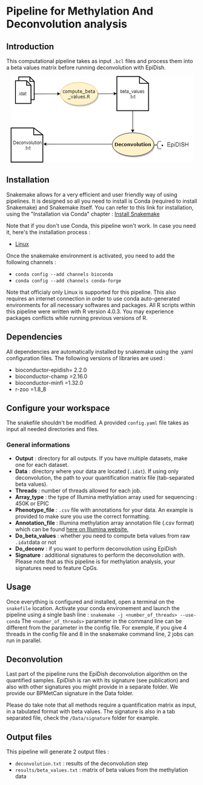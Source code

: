 # Pipeline for Methylation And Deconvolution analysis

## Introduction

This computational pipeline takes as input `.bcl` files and process them into a beta values matrix before running deconvolution with EpiDish.
<p align="center">
  <img src="diagram.png?raw=true" />
</p>

## Installation 

Snakemake allows for a very efficient and user friendly way of using pipelines. It is designed so all you need to install is Conda (required to install Snakemake) and Snakemake itself.
You can refer to this link for installation, using the "Installation via Conda" chapter : [Install Snakemake](https://snakemake.readthedocs.io/en/stable/getting_started/installation.html)

Note that if you don't use Conda, this pipeline won't work. In case you need it, here's the installation process :
* [Linux](https://docs.conda.io/projects/conda/en/latest/user-guide/install/linux.html)

Once the snakemake environment is activated, you need to add the following channels :
* `conda config --add channels bioconda`
* `conda config --add channels conda-forge`

Note that officialy only Linux is supported for this pipeline. This also requires an internet connection in order to use conda auto-generated environments for all necessary softwares and packages.
All R scripts within this pipeline were written with R version 4.0.3. You may experience packages conflicts while running previous versions of R.

## Dependencies
All dependencies are automatically installed by snakemake using the .yaml configuration files. The following versions of libraries are used : 
* bioconductor-epidish= 2.2.0
* bioconductor-champ =2.16.0
* bioconductor-minfi =1.32.0
* r-zoo =1.8_8

## Configure your workspace
The snakefile shouldn't be modified. A provided `config.yaml` file takes as input all needed directories and files.

### General informations
 * **Output** : directory for all outputs. If you have multiple datasets, make one for each dataset.
 * **Data** : directory where your data are located (`.idat`). If using only deconvolution, the path to your quantification matrix file (tab-separated beta values).
 * **Threads** : number of threads allowed for each job.
 * **Array_type** : the type of Illumina methylation array used for sequencing : 450K or EPIC
 * **Phenotype_file** : `.csv` file with annotations for your data. An example is provided to make sure you use the correct formatting. 
 * **Annotation_file** : Illumina methylation array annotation file (.csv format) which can be found [here on Illumina website.](https://emea.support.illumina.com/downloads/infinium-methylationepic-v1-0-product-files.html)
 * **Do_beta_values** : whether you need to compute beta values from raw `.idat`data or not
 * **Do_deconv** : if you want to perform deconvolution using EpiDish
 * **Signature** : additional signatures to perform the deconvolution with. Please note that as this pipeline is for methylation analysis, your signatures need to feature CpGs.
 
 ## Usage
Once everything is configured and installed, open a terminal on the `snakefile` location.
Activate your conda environement and launch the pipeline using a single bash line :
`snakemake -j <number_of_threads> --use-conda`
The `<number_of_threads>` parameter in the command line can be different from the parameter in the config file. For exemple, if you give 4 threads in the config file and 8 in the snakemake command line, 2 jobs can run in parallel. 

## Deconvolution
Last part of the pipeline runs the EpiDish deconvolution algorithm on the quantified samples. 
EpiDish is ran with its signature (see publication) and also with other signatures you might provide in a separate folder. We provide our BPMetCan signature in the Data folder.

Please do take note that all methods require a quantification matrix as input, in a tabulated format with beta values. The signature is also in a tab separated file, check the `/Data/signature` folder for example. 

## Output files
This pipeline will generate 2 output files : 
* `deconvolution.txt` : results of the deconvolution step
* `results/beta_values.txt` : matrix of beta values from the methylation data

